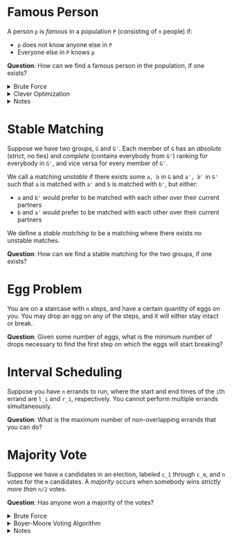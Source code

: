# Famous Person

A person `p` is *famous* in a population `P` (consisting of `n` people) if:

* `p` does not know anyone else in `P`
* Everyone else in `P` knows `p`

**Question**: How can we find a famous person in the population, if one exists?

<details> <!-- Brute Force -->
<summary>Brute Force</summary>
<h4>Algorithm</h4>

For every person in the population:

<ul>
  <li>
    Ask <code>p</code> if they know anybody else in <code>P</code>. If they do, then <code>p</code> is not famous
    and we move on to the next person
  </li>
  <li>
    Ask if everybody else in <code>P</code> knows <code>p</code>. If any one
    does not, then <code>p</code> is not famous and we move on to the next
    person
  </li>
</ul>

<h4>Analysis</h4>

For the first person, we must ask `2n - 2` questions to determine whether or not
they are famous. For each subsequent person, this count drops by 2 since we have
eliminated the previous person. Adding this up for all `n` people yields that
this algorithm takes on the order of `n^2` steps.

</details>

<details> <!-- Clever Optimization -->
<summary>Clever Optimization</summary>
<b>Idea.</b> We waste a lot of efforts on asking questions to pairs of people that
have already asked each other questions. Can we do better?

<h4>Algorithm</h4>

While there is more than one person left in the population:

<ul>
  <li>
    Arbitrarily choose two people, say <code>p</code> and <code>p'</code>, and
    ask if <code>p</code> knows <code>p'</code>
  </li>
  <ul>
    <li>
      If <code>p</code> does know <code>p'</code>, then <code>p</code> cannot be famous, and so we remove them
      from our population
    </li>
    <li>
      If <code>p</code> does not know <code>p'</code>, then <code>p'</code> cannot be famous, and so we remove
      them from our population
    </li>
  </ul>
</ul>
Then go through one final time and ask if our final person knows anybody in the
original population, and vice versa to determine if they are famous.

<h4>Analysis</h4>

We eliminate the first `n - 1` people in `n - 1` questions, and then take `2n -
2` questions to ascertain whether the final person is famous or not. Hence this
algorithm runs in linear time.

</details>

<details> <!-- Notes -->
<summary>Notes</summary>
<ul>
  <li>
    There can be <i>at most one</i> famous person in the population
  </li>
  <li>
    Both solutions above use an <i>iterative</i> approach for solving this
    problem, by eliminating one candidate from the pool at a time
  </li>
</ul>
</details>

# Stable Matching

Suppose we have two groups, `G` and `G'`. Each member of `G` has an *absolute*
(strict, no ties) and *complete* (contains everybody from `G'`) ranking for
everybody in `G'`, and vice versa for every member of `G'`.

We call a matching *unstable* if there exists some `a, b` in `G` and `a', b'` in
`G'` such that `a` is matched with `a'` and `b` is matched with `b'`, but
either:

* `a` and `b'` would prefer to be matched with each other over their current
  partners
* `b` and `a'` would prefer to be matched with each other over their current
  partners

We define a *stable matching* to be a matching where there exists no unstable
matches.

**Question**: How can we find a stable matching for the two groups, if one
exists?

# Egg Problem

You are on a staircase with `n` steps, and have a certain quantity of eggs on
you. You may drop an egg on any of the steps, and it will either stay intact or
break.

**Question**: Given some number of eggs, what is the minimum number of drops
necessary to find the first step on which the eggs will start breaking?

<!-- TODO: Write up problem solution -->

# Interval Scheduling

Suppose you have `n` errands to run, where the start and end times of the `i`th
errand are `l_i` and `r_i`, respectively. You cannot perform multiple errands
simultaneously.

**Question**: What is the maximum number of non-overlapping errands that you
can do?

# Majority Vote

Suppose we have `m` candidates in an election, labeled `c_1` through `c_m`, and
`n` votes for the `m` candidates. A *majority* occurs when somebody wins
*strictly more than* `n/2` votes.

**Question**: Has anyone won a majority of the votes?

<details> <!-- Brute Force -->
<summary>Brute Force</summary>

We iterate from candidate `1` all the way through candidate `m`, and count how
many votes that candidate has won (by iterating through the votes). If we find a
majority, then we can stop looking. The runtime is hence `O(m*n)`.

</details>

<details> <!-- Boyer-Moore Voting Algorithm -->
<summary>Boyer-Moore Voting Algorithm</summary>

If we remove two *distinct* votes, then the majority is maintained (if it
exists). This is because you are guaranteed to remove <i>at most</i> one
majority element.

After many such removals of pairs, if we are left with one value, then we
perform another pass to check if it is the majority candidate. To do this we
keep track of the current potential majority candidate, and how many more times
we have seen it than not.

<h4>Algorithm</h4>

Keep track of a variable `count = 0` and iterate through the list:

<ul>
  <li>
    If <code>count == 0</code> then overwrite the potential majority and increment count.
  </li>
  <li>
    Else if the current element is the same as the potential majority,
    increment <code>count</code>
  </li>
  <li>
    Otherwise the current element is different than the potential majority, so
    decrement <code>count</code>
  </li>
</ul>

If `count == 0` then there is no strict majority. Otherwise, take a final pass
through the votes and check if your potential majority is indeed your <i>actual</i> majority.

<h4>Analysis</h4>

As we only perform a constant number of computations for each vote, this
algorithm runs in `O(n)` time.

</details>

<details> <!-- Notes -->
<summary>Notes</summary>

<ul>
  <li>
    There is at most one majority candidate
  </li>
  <li>
    This problem is another example of <i>problem reduction</i>
  </li>
</ul>

</details>
